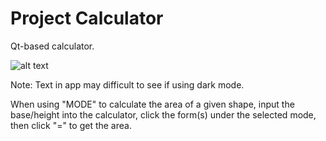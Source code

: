 # Project Calculator
Qt-based calculator.

 ![alt text](https://i.imgur.com/xKRXkmr.png)
 
Note: Text in app may difficult to see if using dark mode.

When using "MODE" to calculate the area of a given shape, input the base/height into the calculator, click the form(s) under the selected mode, then click "=" to get the area. 
